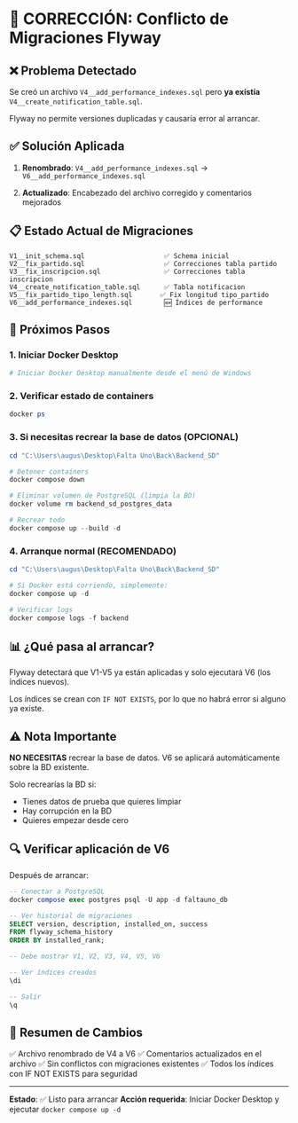# 🔧 CORRECCIÓN: Conflicto de Migraciones Flyway

## ❌ Problema Detectado

Se creó un archivo `V4__add_performance_indexes.sql` pero **ya existía** `V4__create_notification_table.sql`.

Flyway no permite versiones duplicadas y causaría error al arrancar.

## ✅ Solución Aplicada

1. **Renombrado**: `V4__add_performance_indexes.sql` → `V6__add_performance_indexes.sql`

2. **Actualizado**: Encabezado del archivo corregido y comentarios mejorados

## 📋 Estado Actual de Migraciones

```
V1__init_schema.sql                    ✅ Schema inicial
V2__fix_partido.sql                    ✅ Correcciones tabla partido
V3__fix_inscripcion.sql                ✅ Correcciones tabla inscripcion
V4__create_notification_table.sql      ✅ Tabla notificacion
V5__fix_partido_tipo_length.sql       ✅ Fix longitud tipo_partido
V6__add_performance_indexes.sql        🆕 Índices de performance
```

## 🚀 Próximos Pasos

### 1. Iniciar Docker Desktop

```powershell
# Iniciar Docker Desktop manualmente desde el menú de Windows
```

### 2. Verificar estado de containers

```powershell
docker ps
```

### 3. Si necesitas recrear la base de datos (OPCIONAL)

```powershell
cd "C:\Users\augus\Desktop\Falta Uno\Back\Backend_SD"

# Detener containers
docker compose down

# Eliminar volumen de PostgreSQL (limpia la BD)
docker volume rm backend_sd_postgres_data

# Recrear todo
docker compose up --build -d
```

### 4. Arranque normal (RECOMENDADO)

```powershell
cd "C:\Users\augus\Desktop\Falta Uno\Back\Backend_SD"

# Si Docker está corriendo, simplemente:
docker compose up -d

# Verificar logs
docker compose logs -f backend
```

## 📊 ¿Qué pasa al arrancar?

Flyway detectará que V1-V5 ya están aplicadas y solo ejecutará V6 (los índices nuevos).

Los índices se crean con `IF NOT EXISTS`, por lo que no habrá error si alguno ya existe.

## ⚠️ Nota Importante

**NO NECESITAS** recrear la base de datos. V6 se aplicará automáticamente sobre la BD existente.

Solo recrearías la BD si:
- Tienes datos de prueba que quieres limpiar
- Hay corrupción en la BD
- Quieres empezar desde cero

## 🔍 Verificar aplicación de V6

Después de arrancar:

```sql
-- Conectar a PostgreSQL
docker compose exec postgres psql -U app -d faltauno_db

-- Ver historial de migraciones
SELECT version, description, installed_on, success 
FROM flyway_schema_history 
ORDER BY installed_rank;

-- Debe mostrar V1, V2, V3, V4, V5, V6

-- Ver índices creados
\di

-- Salir
\q
```

## 📝 Resumen de Cambios

✅ Archivo renombrado de V4 a V6
✅ Comentarios actualizados en el archivo
✅ Sin conflictos con migraciones existentes
✅ Todos los índices con IF NOT EXISTS para seguridad

---

**Estado**: ✅ Listo para arrancar
**Acción requerida**: Iniciar Docker Desktop y ejecutar `docker compose up -d`
